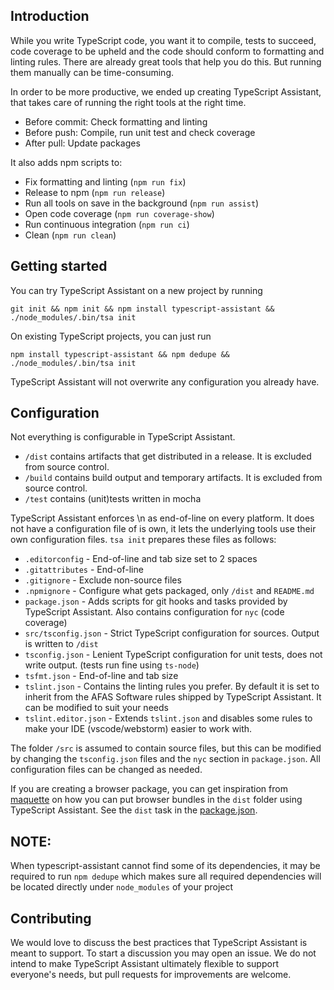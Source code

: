 ## Introduction

While you write TypeScript code, you want it to compile, tests to succeed, 
code coverage to be upheld and the code should conform to formatting and linting rules. 
There are already great tools that help you do this. But running them manually can be time-consuming.

In order to be more productive, we ended up creating TypeScript Assistant, that takes care of running the right tools at the right time.

- Before commit: Check formatting and linting
- Before push: Compile, run unit test and check coverage
- After pull: Update packages

It also adds npm scripts to:

- Fix formatting and linting (`npm run fix`)
- Release to npm (`npm run release`)
- Run all tools on save in the background (`npm run assist`)
- Open code coverage (`npm run coverage-show`)
- Run continuous integration (`npm run ci`)
- Clean (`npm run clean`)

## Getting started

You can try TypeScript Assistant on a new project by running
```
git init && npm init && npm install typescript-assistant && ./node_modules/.bin/tsa init
```

On existing TypeScript projects, you can just run
```
npm install typescript-assistant && npm dedupe && ./node_modules/.bin/tsa init
```

TypeScript Assistant will not overwrite any configuration you already have. 

## Configuration 

Not everything is configurable in TypeScript Assistant.

- `/dist` contains artifacts that get distributed in a release. It is excluded from source control.
- `/build` contains build output and temporary artifacts. It is excluded from source control.
- `/test` contains (unit)tests written in mocha

TypeScript Assistant enforces \n as end-of-line on every platform. 
It does not have a configuration file of is own, it lets the underlying tools use their own configuration files.
`tsa init` prepares these files as follows:

- `.editorconfig` - End-of-line and tab size set to 2 spaces
- `.gitattributes` - End-of-line
- `.gitignore` - Exclude non-source files
- `.npmignore` - Configure what gets packaged, only `/dist` and `README.md` 
- `package.json` - Adds scripts for git hooks and tasks provided by TypeScript Assistant. Also contains configuration for `nyc` (code coverage)
- `src/tsconfig.json` - Strict TypeScript configuration for sources. Output is written to `/dist`
- `tsconfig.json` -  Lenient TypeScript configuration for unit tests, does not write output. (tests run fine using `ts-node`)
- `tsfmt.json` - End-of-line and tab size
- `tslint.json` - Contains the linting rules you prefer. By default it is set to inherit from the AFAS Software rules shipped by TypeScript Assistant. It can
 be modified to suit your needs
- `tslint.editor.json` - Extends `tslint.json` and disables some rules to make your IDE (vscode/webstorm) easier to work with.

The folder `/src` is assumed to contain source files, but this can be modified by changing the `tsconfig.json` files and the `nyc` section in `package.json`.
All configuration files can be changed as needed.

If you are creating a browser package, you can get inspiration from [maquette](https://maquettejs.org) on how you can put browser bundles in the `dist` folder 
using TypeScript 
Assistant.
See the `dist` task in the [package.json](https://github.com/AFASSoftware/maquette/blob/master/package.json).

## NOTE:

When typescript-assistant cannot find some of its dependencies, 
it may be required to run `npm dedupe` which makes sure all required 
dependencies will be located directly under `node_modules` of your project

## Contributing

We would love to discuss the best practices that TypeScript Assistant is meant to support. 
To start a discussion you may open an issue.
We do not intend to make TypeScript Assistant ultimately flexible to support everyone's needs, 
but pull requests for improvements are welcome.
